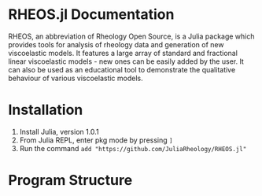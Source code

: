 # RHEOS.jl Documentation

RHEOS, an abbreviation of Rheology Open Source, is a Julia package which provides tools for analysis of rheology data and generation of new viscoelastic models. It features a large array of standard and fractional linear viscoelastic models - new ones can be easily added by the user. It can also be used as an educational tool to demonstrate the qualitative behaviour of various viscoelastic models. 

# Installation

1. Install Julia, version 1.0.1
2. From Julia REPL, enter pkg mode by pressing ```]```
3. Run the command ```add "https://github.com/JuliaRheology/RHEOS.jl"```

# Program Structure




